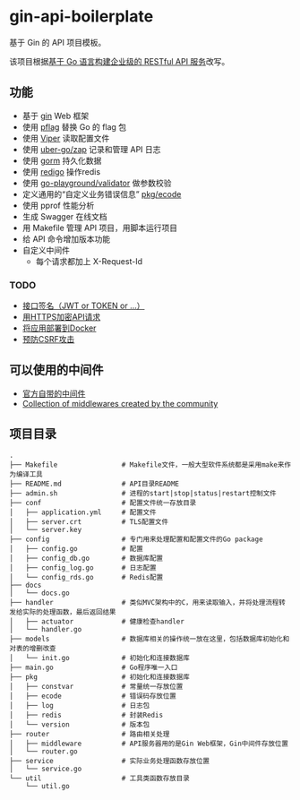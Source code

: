 # gin-api-boilerplate

基于 Gin 的 API 项目模板。

该项目根据[基于 Go 语言构建企业级的 RESTful API 服务](https://juejin.im/book/5b0778756fb9a07aa632301e)改写。

## 功能

- 基于 [gin](https://github.com/gin-gonic/gin) Web 框架
- 使用 [pflag](https://github.com/spf13/pflag) 替换 Go 的 flag 包
- 使用 [Viper](https://github.com/spf13/viper) 读取配置文件
- 使用 [uber-go/zap](https://github.com/uber-go/zap) 记录和管理 API 日志
- 使用 [gorm](https://github.com/jinzhu/gorm) 持久化数据
- 使用 [redigo](https://github.com/gomodule/redigo) 操作redis
- 使用 [go-playground/validator](https://github.com/go-playground/validator) 做参数校验
- 定义通用的“自定义业务错误信息” [pkg/ecode](./pkg/ecode)
- 使用 pprof 性能分析
- 生成 Swagger 在线文档
- 用 Makefile 管理 API 项目，用脚本运行项目
- 给 API 命令增加版本功能
- 自定义中间件
    - 每个请求都加上 X-Request-Id
    

### TODO 

- [接口签名（JWT or TOKEN or ...）](https://juejin.im/book/5b0778756fb9a07aa632301e/section/5b1862375188257d3b39f939)
- [用HTTPS加密API请求](https://juejin.im/book/5b0778756fb9a07aa632301e/section/5b186251e51d4506dc0abb5c)
- [将应用部署到Docker](https://segmentfault.com/a/1190000013960558)
- [预防CSRF攻击](https://github.com/utrack/gin-csrf)



## 可以使用的中间件

- [官方自带的中间件](https://github.com/gin-contrib)
- [Collection of middlewares created by the community](https://github.com/gin-gonic/contrib)

## 项目目录
```text
.
├── Makefile                # Makefile文件，一般大型软件系统都是采用make来作为编译工具
├── README.md               # API目录README
├── admin.sh                # 进程的start|stop|status|restart控制文件
├── conf                    # 配置文件统一存放目录
│   ├── application.yml     # 配置文件
│   ├── server.crt          # TLS配置文件
│   └── server.key
├── config                  # 专门用来处理配置和配置文件的Go package
│   ├── config.go           # 配置
│   ├── config_db.go        # 数据库配置
│   ├── config_log.go       # 日志配置
│   └── config_rds.go       # Redis配置
├── docs
│   └── docs.go
├── handler                 # 类似MVC架构中的C，用来读取输入，并将处理流程转发给实际的处理函数，最后返回结果
│   ├── actuator            # 健康检查handler
│   └── handler.go
├── models                  # 数据库相关的操作统一放在这里，包括数据库初始化和对表的增删改查
│   └── init.go             # 初始化和连接数据库
├── main.go                 # Go程序唯一入口
├── pkg                     # 初始化和连接数据库
│   ├── constvar            # 常量统一存放位置
│   ├── ecode               # 错误码存放位置
│   ├── log                 # 日志包
│   ├── redis               # 封装Redis
│   └── version             # 版本包
├── router                  # 路由相关处理
│   ├── middleware          # API服务器用的是Gin Web框架，Gin中间件存放位置
│   └── router.go
├── service                 # 实际业务处理函数存放位置
│   └── service.go
└── util                    # 工具类函数存放目录
    └── util.go
```

